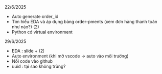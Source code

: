 22/6/2025
- Auto generate order_id
- Tìm hiểu EDA và áp dụng bảng order-pments (xem đơn hàng thanh toán như nào?) (2)
- Python có virtual environment
   
29/6/2025
- EDA : slide + (2)
- Auto environment (khi mở vscode -> auto vào môi trường)
- Nối code vào github
- uuid : tại sao không trùng?
